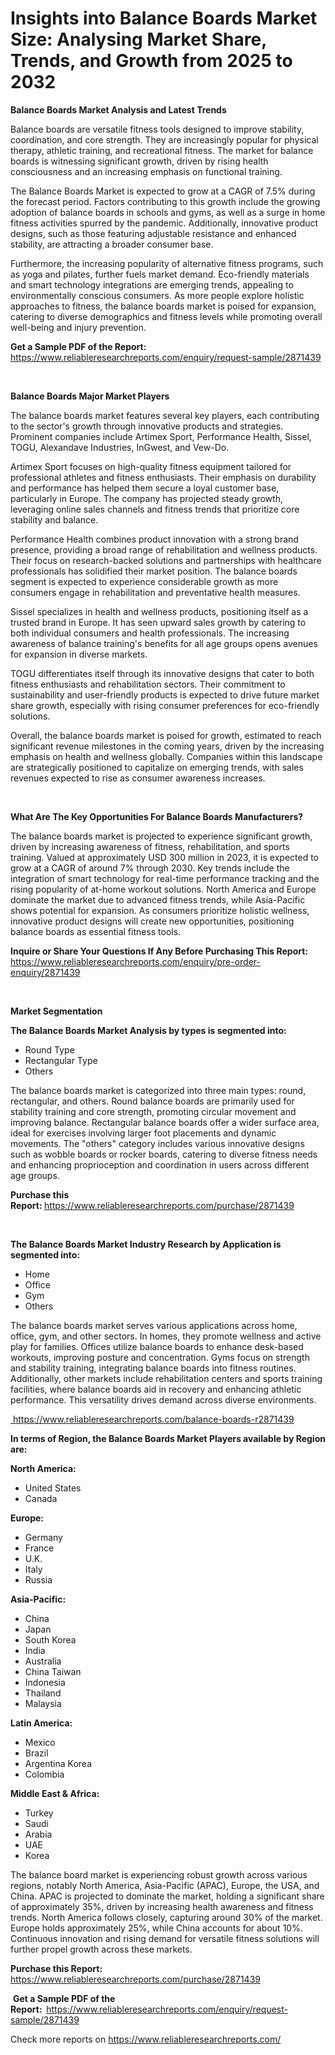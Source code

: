 <p><h1>Insights into Balance Boards Market Size: Analysing Market Share, Trends, and Growth from 2025 to 2032</h1></p><p><strong>Balance Boards Market Analysis and Latest Trends</strong></p>
<p><p>Balance boards are versatile fitness tools designed to improve stability, coordination, and core strength. They are increasingly popular for physical therapy, athletic training, and recreational fitness. The market for balance boards is witnessing significant growth, driven by rising health consciousness and an increasing emphasis on functional training.</p><p>The Balance Boards Market is expected to grow at a CAGR of 7.5% during the forecast period. Factors contributing to this growth include the growing adoption of balance boards in schools and gyms, as well as a surge in home fitness activities spurred by the pandemic. Additionally, innovative product designs, such as those featuring adjustable resistance and enhanced stability, are attracting a broader consumer base.</p><p>Furthermore, the increasing popularity of alternative fitness programs, such as yoga and pilates, further fuels market demand. Eco-friendly materials and smart technology integrations are emerging trends, appealing to environmentally conscious consumers. As more people explore holistic approaches to fitness, the balance boards market is poised for expansion, catering to diverse demographics and fitness levels while promoting overall well-being and injury prevention.</p></p>
<p><strong>Get a Sample PDF of the Report:&nbsp;</strong> <a href="https://www.reliableresearchreports.com/enquiry/request-sample/2871439?utm_campaign=2264&utm_medium=2&utm_source=Github&utm_content=ia&utm_term=12032025&utm_id=balance-boards">https://www.reliableresearchreports.com/enquiry/request-sample/2871439</a></p>
<p>&nbsp;</p>
<p><strong>Balance Boards Major Market Players</strong></p>
<p><p>The balance boards market features several key players, each contributing to the sector's growth through innovative products and strategies. Prominent companies include Artimex Sport, Performance Health, Sissel, TOGU, Alexandave Industries, InGwest, and Vew-Do.</p><p>Artimex Sport focuses on high-quality fitness equipment tailored for professional athletes and fitness enthusiasts. Their emphasis on durability and performance has helped them secure a loyal customer base, particularly in Europe. The company has projected steady growth, leveraging online sales channels and fitness trends that prioritize core stability and balance.</p><p>Performance Health combines product innovation with a strong brand presence, providing a broad range of rehabilitation and wellness products. Their focus on research-backed solutions and partnerships with healthcare professionals has solidified their market position. The balance boards segment is expected to experience considerable growth as more consumers engage in rehabilitation and preventative health measures.</p><p>Sissel specializes in health and wellness products, positioning itself as a trusted brand in Europe. It has seen upward sales growth by catering to both individual consumers and health professionals. The increasing awareness of balance training's benefits for all age groups opens avenues for expansion in diverse markets.</p><p>TOGU differentiates itself through its innovative designs that cater to both fitness enthusiasts and rehabilitation sectors. Their commitment to sustainability and user-friendly products is expected to drive future market share growth, especially with rising consumer preferences for eco-friendly solutions.</p><p>Overall, the balance boards market is poised for growth, estimated to reach significant revenue milestones in the coming years, driven by the increasing emphasis on health and wellness globally. Companies within this landscape are strategically positioned to capitalize on emerging trends, with sales revenues expected to rise as consumer awareness increases.</p></p>
<p>&nbsp;</p>
<p><strong>What Are The Key Opportunities For Balance Boards Manufacturers?</strong></p>
<p><p>The balance boards market is projected to experience significant growth, driven by increasing awareness of fitness, rehabilitation, and sports training. Valued at approximately USD 300 million in 2023, it is expected to grow at a CAGR of around 7% through 2030. Key trends include the integration of smart technology for real-time performance tracking and the rising popularity of at-home workout solutions. North America and Europe dominate the market due to advanced fitness trends, while Asia-Pacific shows potential for expansion. As consumers prioritize holistic wellness, innovative product designs will create new opportunities, positioning balance boards as essential fitness tools.</p></p>
<p><strong>Inquire or Share Your Questions If Any Before Purchasing This Report:</strong> <a href="https://www.reliableresearchreports.com/enquiry/pre-order-enquiry/2871439?utm_campaign=2264&utm_medium=2&utm_source=Github&utm_content=ia&utm_term=12032025&utm_id=balance-boards">https://www.reliableresearchreports.com/enquiry/pre-order-enquiry/2871439</a></p>
<p>&nbsp;</p>
<p><strong>Market Segmentation</strong></p>
<p><strong>The Balance Boards Market Analysis by types is segmented into:</strong></p>
<p><ul><li>Round Type</li><li>Rectangular Type</li><li>Others</li></ul></p>
<p><p>The balance boards market is categorized into three main types: round, rectangular, and others. Round balance boards are primarily used for stability training and core strength, promoting circular movement and improving balance. Rectangular balance boards offer a wider surface area, ideal for exercises involving larger foot placements and dynamic movements. The "others" category includes various innovative designs such as wobble boards or rocker boards, catering to diverse fitness needs and enhancing proprioception and coordination in users across different age groups.</p></p>
<p><strong>Purchase this Report:&nbsp;</strong><a href="https://www.reliableresearchreports.com/purchase/2871439?utm_campaign=2264&utm_medium=2&utm_source=Github&utm_content=ia&utm_term=12032025&utm_id=balance-boards">https://www.reliableresearchreports.com/purchase/2871439</a></p>
<p>&nbsp;</p>
<p><strong>The Balance Boards Market Industry Research by Application is segmented into:</strong></p>
<p><ul><li>Home</li><li>Office</li><li>Gym</li><li>Others</li></ul></p>
<p><p>The balance boards market serves various applications across home, office, gym, and other sectors. In homes, they promote wellness and active play for families. Offices utilize balance boards to enhance desk-based workouts, improving posture and concentration. Gyms focus on strength and stability training, integrating balance boards into fitness routines. Additionally, other markets include rehabilitation centers and sports training facilities, where balance boards aid in recovery and enhancing athletic performance. This versatility drives demand across diverse environments.</p></p>
<p><a href="https://www.reliableresearchreports.com/balance-boards-r2871439?utm_campaign=2264&utm_medium=2&utm_source=Github&utm_content=ia&utm_term=12032025&utm_id=balance-boards">&nbsp;https://www.reliableresearchreports.com/balance-boards-r2871439</a></p>
<p><strong>In terms of Region, the Balance Boards Market Players available by Region are:</strong></p>
<p>
    <p> <strong> North America: </strong>
        <ul>
            <li>United States</li>
            <li>Canada</li>
        </ul>
        </p> 
    <p> <strong> Europe: </strong>
        <ul>
            <li>Germany</li>
            <li>France</li>
            <li>U.K.</li>
            <li>Italy</li>
            <li>Russia</li>
        </ul>
        </p> 
    <p> <strong> Asia-Pacific: </strong>
        <ul>
            <li>China</li>
            <li>Japan</li>
            <li>South Korea</li>
            <li>India</li>
            <li>Australia</li>
            <li>China Taiwan</li>
            <li>Indonesia</li>
            <li>Thailand</li>
            <li>Malaysia</li>
        </ul>
        </p> 
    <p> <strong> Latin America: </strong>
        <ul>
            <li>Mexico</li>
            <li>Brazil</li>
            <li>Argentina Korea</li>
            <li>Colombia</li>
        </ul>
        </p> 
    <p> <strong> Middle East & Africa: </strong>
        <ul>
            <li>Turkey</li>
            <li>Saudi</li>
            <li>Arabia</li>
            <li>UAE</li>
            <li>Korea</li>
        </ul>
    </p>
    </p>
<p><p>The balance board market is experiencing robust growth across various regions, notably North America, Asia-Pacific (APAC), Europe, the USA, and China. APAC is projected to dominate the market, holding a significant share of approximately 35%, driven by increasing health awareness and fitness trends. North America follows closely, capturing around 30% of the market. Europe holds approximately 25%, while China accounts for about 10%. Continuous innovation and rising demand for versatile fitness solutions will further propel growth across these markets.</p></p>
<p><strong>Purchase this Report: </strong><a href="https://www.reliableresearchreports.com/purchase/2871439?utm_campaign=2264&utm_medium=2&utm_source=Github&utm_content=ia&utm_term=12032025&utm_id=balance-boards">https://www.reliableresearchreports.com/purchase/2871439</a></p>
<p>&nbsp;<strong>Get a Sample PDF of the Report:&nbsp;&nbsp;</strong><a href="https://www.reliableresearchreports.com/enquiry/request-sample/2871439?utm_campaign=2264&utm_medium=2&utm_source=Github&utm_content=ia&utm_term=12032025&utm_id=balance-boards">https://www.reliableresearchreports.com/enquiry/request-sample/2871439</a></p>
<p><strong></strong></p>
<p>Check more reports on <a href="https://www.reliableresearchreports.com/?utm_campaign=2264&utm_medium=2&utm_source=Github&utm_content=ia&utm_term=12032025&utm_id=balance-boards">https://www.reliableresearchreports.com/</a></p>